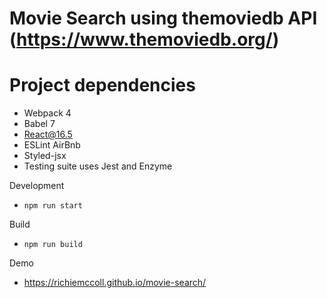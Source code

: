 # Movie Search using themoviedb API (https://www.themoviedb.org/)

# Project dependencies

- Webpack 4
- Babel 7
- React@16.5
- ESLint AirBnb
- Styled-jsx
- Testing suite uses Jest and Enzyme

Development

- `npm run start`

Build

- `npm run build`

Demo

- https://richiemccoll.github.io/movie-search/
